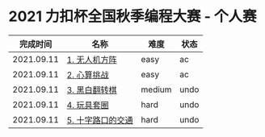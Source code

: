 # 2021 力扣杯全国秋季编程大赛 - 个人赛

**完成时间**|**名称**|**难度**|**状态**
------------|--------|--------|---------
2021.09.11|[1. 无人机方阵](./1.%20无人机方阵)|easy|ac
2021.09.11|[2. 心算挑战](./2.%20心算挑战)|easy|ac
2021.09.11|[3. 黑白翻转棋](./3.%20黑白翻转棋)|medium|undo
2021.09.11|[4. 玩具套圈](./4.%20玩具套圈)|hard|undo
2021.09.11|[5. 十字路口的交通](./5.%20十字路口的交通)|hard|undo
